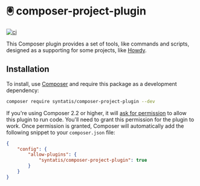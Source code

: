 # 🖲 composer-project-plugin

[![ci](https://github.com/syntatis/composer-project-plugin/actions/workflows/ci.yml/badge.svg)](https://github.com/syntatis/composer-project-plugin/actions/workflows/ci.yml)

This Composer plugin provides a set of tools, like commands and scripts, designed as a supporting for some projects, like [Howdy](https://github.com/syntatis/howdy).

## Installation

To install, use [Composer](https://getcomposer.org/) and require this package as a development dependency:

```bash
composer require syntatis/composer-project-plugin --dev
```

If you're using Composer 2.2 or higher, it will [ask for permission](https://blog.packagist.com/composer-2-2/#more-secure-plugin-execution) to allow this plugin to run code. You'll need to grant this permission for the plugin to work. Once permission is granted, Composer will automatically add the following snippet to your `composer.json` file:

```json
{
	"config": {
		"allow-plugins": {
			"syntatis/composer-project-plugin": true
		}
	}
}
```
